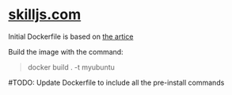 # [skilljs.com](https://skilljs.com/)

Initial Dockerfile is based on [the artice](https://octopus.com/blog/using-ubuntu-docker-image)

Build the image with the command:
> docker build . -t myubuntu

#TODO: Update Dockerfile to include all the pre-install commands
